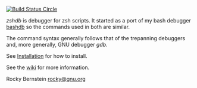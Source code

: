 [![Build Status Circle](https://circleci.com/gh/rocky/zshdb.svg?&style=shield)](https://circleci.com/gh/rocky/zshdb)

*zshdb* is debugger for zsh scripts. It started as a port of my bash
debugger [bashdb](http://bashdb.sf.net) so the commands used in
both are similar.

The command syntax generally follows that of the trepanning debuggers
and, more generally, GNU debugger *gdb*.

See [Installation](https://github.com/rocky/zshdb/wiki/Installation) for how to install.

See the [wiki](https://github.com/rocky/zshdb/wiki) for more information.

Rocky Bernstein <rocky@gnu.org>
